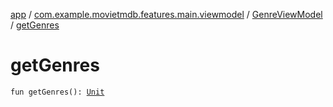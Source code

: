 [app](../../index.md) / [com.example.movietmdb.features.main.viewmodel](../index.md) / [GenreViewModel](index.md) / [getGenres](./get-genres.md)

# getGenres

`fun getGenres(): `[`Unit`](https://kotlinlang.org/api/latest/jvm/stdlib/kotlin/-unit/index.html)